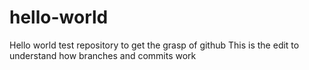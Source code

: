 # hello-world
Hello world test repository to get the grasp of github
This is the edit to understand how branches and commits work
